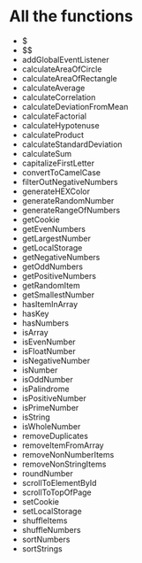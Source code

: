 # All the functions

- $
- $$
- addGlobalEventListener
- calculateAreaOfCircle
- calculateAreaOfRectangle
- calculateAverage
- calculateCorrelation
- calculateDeviationFromMean
- calculateFactorial
- calculateHypotenuse
- calculateProduct
- calculateStandardDeviation
- calculateSum
- capitalizeFirstLetter
- convertToCamelCase
- filterOutNegativeNumbers
- generateHEXColor
- generateRandomNumber
- generateRangeOfNumbers
- getCookie
- getEvenNumbers
- getLargestNumber
- getLocalStorage
- getNegativeNumbers
- getOddNumbers
- getPositiveNumbers
- getRandomItem
- getSmallestNumber
- hasItemInArray
- hasKey
- hasNumbers
- isArray
- isEvenNumber
- isFloatNumber
- isNegativeNumber
- isNumber
- isOddNumber
- isPalindrome
- isPositiveNumber
- isPrimeNumber
- isString
- isWholeNumber
- removeDuplicates
- removeItemFromArray
- removeNonNumberItems
- removeNonStringItems
- roundNumber
- scrollToElementById
- scrollToTopOfPage
- setCookie
- setLocalStorage
- shuffleItems
- shuffleNumbers
- sortNumbers
- sortStrings
